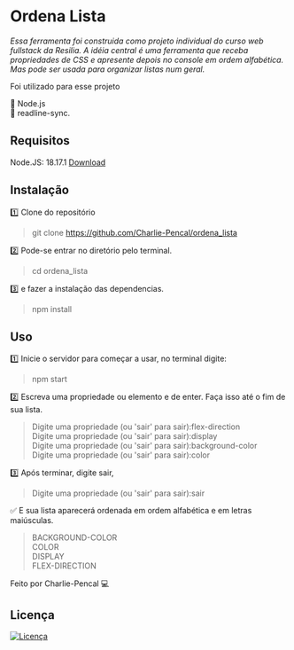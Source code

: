 # **Ordena Lista**

*Essa ferramenta foi construida como projeto individual do curso web fullstack da Resilia. A idéia central é uma ferramenta que receba propriedades de CSS e apresente depois no console em ordem alfabética. Mas pode ser usada para organizar listas num geral.*

Foi utilizado para esse projeto 

:small_blue_diamond: Node.js  
:small_blue_diamond: readline-sync.

## **Requisitos**

Node.JS: 18.17.1 [Download](https://nodejs.org/pt-br/download)

  
  
## **Instalação**

:one: Clone do repositório

>git clone https://github.com/Charlie-Pencal/ordena_lista

:two: Pode-se entrar no diretório pelo terminal.

>cd ordena_lista

:three: e fazer a instalação das dependencias.

>npm install

  
  
## **Uso**

:one: Inicie o servidor para começar a usar, no terminal digite:

>npm start

:two: Escreva uma propriedade ou elemento e de enter. Faça isso até o fim de sua lista.

>Digite uma propriedade (ou 'sair' para sair):flex-direction  
>Digite uma propriedade (ou 'sair' para sair):display  
>Digite uma propriedade (ou 'sair' para sair):background-color  
>Digite uma propriedade (ou 'sair' para sair):color

:three: Após terminar, digite sair,

>Digite uma propriedade (ou 'sair' para sair):sair

:white_check_mark: E sua lista aparecerá ordenada em ordem alfabética e em letras maiúsculas.

>BACKGROUND-COLOR  
>COLOR  
>DISPLAY  
>FLEX-DIRECTION  


Feito por Charlie-Pencal :computer:

## **Licença**
[![Licença](https://img.shields.io/badge/license-MIT-blue.svg)](https://opensource.org/licenses/MIT)


